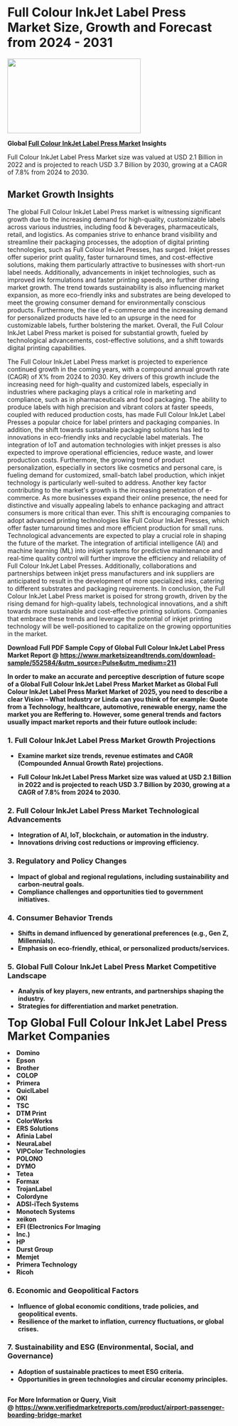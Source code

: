 <H1>Full Colour InkJet Label Press Market Size, Growth and Forecast from 2024 - 2031</H1><img class="aligncenter size-medium wp-image-584254" src="https://thirdeyenews.in/wp-content/uploads/2024/09/Global-Market-Research-300x168.jpeg" alt="" width="300" height="168" /><p><strong>Global&nbsp;<a href="https://www.marketsizeandtrends.com/download-sample/552584/&amp;utm_source=Pulse&amp;utm_medium=211">Full Colour InkJet Label Press Market</a> Insights</strong></p><p>Full Colour InkJet Label Press Market size was valued at USD 2.1 Billion in 2022 and is projected to reach USD 3.7 Billion by 2030, growing at a CAGR of 7.8% from 2024 to 2030.</p><p><h2>Market Growth Insights</h2> <p>The global Full Colour InkJet Label Press market is witnessing significant growth due to the increasing demand for high-quality, customizable labels across various industries, including food & beverages, pharmaceuticals, retail, and logistics. As companies strive to enhance brand visibility and streamline their packaging processes, the adoption of digital printing technologies, such as Full Colour InkJet Presses, has surged. Inkjet presses offer superior print quality, faster turnaround times, and cost-effective solutions, making them particularly attractive to businesses with short-run label needs. Additionally, advancements in inkjet technologies, such as improved ink formulations and faster printing speeds, are further driving market growth. The trend towards sustainability is also influencing market expansion, as more eco-friendly inks and substrates are being developed to meet the growing consumer demand for environmentally conscious products. Furthermore, the rise of e-commerce and the increasing demand for personalized products have led to an upsurge in the need for customizable labels, further bolstering the market. Overall, the Full Colour InkJet Label Press market is poised for substantial growth, fueled by technological advancements, cost-effective solutions, and a shift towards digital printing capabilities.</p> <p><strong></strong></p> <p>The Full Colour InkJet Label Press market is projected to experience continued growth in the coming years, with a compound annual growth rate (CAGR) of X% from 2024 to 2030. Key drivers of this growth include the increasing need for high-quality and customized labels, especially in industries where packaging plays a critical role in marketing and compliance, such as in pharmaceuticals and food packaging. The ability to produce labels with high precision and vibrant colors at faster speeds, coupled with reduced production costs, has made Full Colour InkJet Label Presses a popular choice for label printers and packaging companies. In addition, the shift towards sustainable packaging solutions has led to innovations in eco-friendly inks and recyclable label materials. The integration of IoT and automation technologies with inkjet presses is also expected to improve operational efficiencies, reduce waste, and lower production costs. Furthermore, the growing trend of product personalization, especially in sectors like cosmetics and personal care, is fueling demand for customized, small-batch label production, which inkjet technology is particularly well-suited to address. Another key factor contributing to the market's growth is the increasing penetration of e-commerce. As more businesses expand their online presence, the need for distinctive and visually appealing labels to enhance packaging and attract consumers is more critical than ever. This shift is encouraging companies to adopt advanced printing technologies like Full Colour InkJet Presses, which offer faster turnaround times and more efficient production for small runs. Technological advancements are expected to play a crucial role in shaping the future of the market. The integration of artificial intelligence (AI) and machine learning (ML) into inkjet systems for predictive maintenance and real-time quality control will further improve the efficiency and reliability of Full Colour InkJet Label Presses. Additionally, collaborations and partnerships between inkjet press manufacturers and ink suppliers are anticipated to result in the development of more specialized inks, catering to different substrates and packaging requirements. In conclusion, the Full Colour InkJet Label Press market is poised for strong growth, driven by the rising demand for high-quality labels, technological innovations, and a shift towards more sustainable and cost-effective printing solutions. Companies that embrace these trends and leverage the potential of inkjet printing technology will be well-positioned to capitalize on the growing opportunities in the market.</p> <p><strong></p><p><span class=""><strong>Download Full PDF Sample Copy of Global Full Colour InkJet Label Press Market Report</strong> @ <a href="https://www.marketsizeandtrends.com/download-sample/552584/&amp;utm_source=Pulse&amp;utm_medium=211" target="_blank">https://www.marketsizeandtrends.com/download-sample/552584/&amp;utm_source=Pulse&amp;utm_medium=211</a></span></p><p>In order to make an accurate and perceptive description of future scope of a Global&nbsp;Full Colour InkJet Label Press Market Market as Global&nbsp;Full Colour InkJet Label Press Market Market of 2025, you need to describe a clear Vision &ndash; What Industry or Linda can you think of for example: Quote from a Technology, healthcare, automotive, renewable energy, name the market you are Reffering to. However, some general trends and factors usually impact market reports and their future outlook include:</p><h3>1.&nbsp;<strong>Full Colour InkJet Label Press Market Growth Projections</strong></h3><ul><li>Examine market size trends, revenue estimates and CAGR (Compounded Annual Growth Rate) projections.</li><li><p>Full Colour InkJet Label Press Market size was valued at USD 2.1 Billion in 2022 and is projected to reach USD 3.7 Billion by 2030, growing at a CAGR of 7.8% from 2024 to 2030.</p></li></ul><h3>2.&nbsp;<strong>Full Colour InkJet Label Press Market Technological Advancements</strong></h3><ul><li>Integration of AI, IoT, blockchain, or automation in the industry.</li><li>Innovations driving cost reductions or improving efficiency.</li></ul><h3>3.&nbsp;<strong>Regulatory and Policy Changes</strong></h3><ul><li>Impact of global and regional regulations, including sustainability and carbon-neutral goals.</li><li>Compliance challenges and opportunities tied to government initiatives.</li></ul><h3>4.&nbsp;<strong>Consumer Behavior Trends</strong></h3><ul><li>Shifts in demand influenced by generational preferences (e.g., Gen Z, Millennials).</li><li>Emphasis on eco-friendly, ethical, or personalized products/services.</li></ul><h3>5.&nbsp;<strong>Global Full Colour InkJet Label Press Market Competitive Landscape</strong></h3><ul><li>Analysis of key players, new entrants, and partnerships shaping the industry.</li><li>Strategies for differentiation and market penetration.</li></ul><p data-pm-slice="1 1 []"><span style="color: inherit; font-family: inherit; font-size: 25px;">Top Global Full Colour InkJet Label Press Market Companies</span></p><div class="" data-test-id=""><p><li>Domino</li><li> Epson</li><li> Brother</li><li> COLOP</li><li> Primera</li><li> QuiclLabel</li><li> OKI</li><li> TSC</li><li> DTM Print</li><li> ColorWorks</li><li> ERS Solutions</li><li> Afinia Label</li><li> NeuraLabel</li><li> VIPColor Technologies</li><li> POLONO</li><li> DYMO</li><li> Tetea</li><li> Formax</li><li> TrojanLabel</li><li> Colordyne</li><li> ADSI-iTech Systems</li><li> Monotech Systems</li><li> xeikon</li><li> EFI (Electronics For Imaging</li><li> Inc.)</li><li> HP</li><li> Durst Group</li><li> Memjet</li><li> Primera Technology</li><li> Ricoh</li></p></div><h3>6.&nbsp;<strong>Economic and Geopolitical Factors</strong></h3><ul><li>Influence of global economic conditions, trade policies, and geopolitical events.</li><li>Resilience of the market to inflation, currency fluctuations, or global crises.</li></ul><h3>7.&nbsp;<strong>Sustainability and ESG (Environmental, Social, and Governance)</strong></h3><ul><li>Adoption of sustainable practices to meet ESG criteria.</li><li>Opportunities in green technologies and circular economy principles.</li></ul><h2><strong style="font-size: 14px;">For More Information or Query, Visit @&nbsp;</strong><a style="background-color: #ffffff; font-size: 14px;" href="https://www.marketsizeandtrends.com/report/full-colour-inkjet-label-press-market/" target="_blank">https://www.verifiedmarketreports.com/product/airport-passenger-boarding-bridge-market</a></h2>
